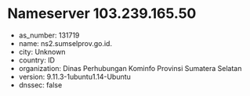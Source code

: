 # Nameserver 103.239.165.50

* as_number: 131719
* name: ns2.sumselprov.go.id.
* city: Unknown
* country: ID
* organization: Dinas Perhubungan Kominfo Provinsi Sumatera Selatan
* version: 9.11.3-1ubuntu1.14-Ubuntu
* dnssec: false
